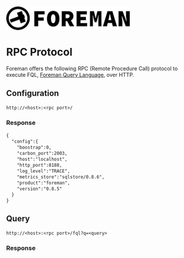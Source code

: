 ![logo](./img/icon.png)

# RPC Protocol

Foreman offers the following RPC (Remote Procedure Call) protocol to execute FQL, [Foreman Query Language](dsl.md), over HTTP.

## Configuration

```
http://<host>:<rpc port>/
```

### Response 

```
{
  "config":{
    "boostrap":0,
    "carbon_port":2003,
    "host":"localhost",
    "http_port":8188, 
    "log_level":"TRACE",
    "metrics_store":"sqlstore/0.8.6",
    "product":"foreman",
    "version":"0.8.5"
  }
}
```

## Query

```
http://<host>:<rpc port>/fql?q=<query>
```

### Response
